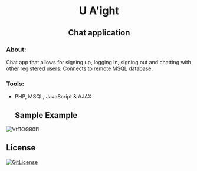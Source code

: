 <!-- PROJECT TITLE -->
  <h1 align="center">U A'ight</h1>
 <h2 2 align="center">
    Chat application
    <br />
    </h2>

### About:
Chat app that allows for signing up, logging in, signing out and chatting with other registered users. Connects to remote MSQL database.

### Tools:
* PHP, MSQL, JavaScript & AJAX
   
  ## Sample Example
![Vtf1OG80I1](https://user-images.githubusercontent.com/19821445/131676058-90313347-787c-47bf-9773-becad62df1df.gif)

## License
[![GitLicense](https://gitlicense.com/badge/sajustsmile/CS50w-Google-Search-app--HTML-CSS-work)](https://github.com/sajustsmile/U-Aight-Chat-app--PHP-work/edit/blob/main/LICENSE)

